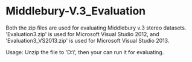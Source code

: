# Middlebury-V.3_Evaluation

Both the zip files are used for evaluating Middlebury v.3 stereo datasets. 'Evaluation3.zip' is used for Microsoft Visual Studio 2012, and 'Evaluation3_VS2013.zip' is used for Microsoft Visual Studio 2013.

Usage:
Unzip the file to 'D:\\', then your can run it for evaluating.
